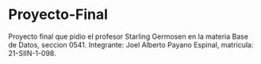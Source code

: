 # Proyecto-Final
Proyecto final que pidio el profesor Starling Germosen en la materia Base de Datos, seccion 0541. Integrante: Joel Alberto Payano Espinal, matricula: 21-SIIN-1-098.
